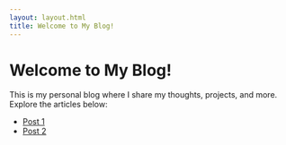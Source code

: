 ```yaml
---
layout: layout.html
title: Welcome to My Blog!
---
```


# Welcome to My Blog!

This is my personal blog where I share my thoughts, projects, and more. Explore the articles below:

- [Post 1](/post-1/)
- [Post 2](/post-2/)
